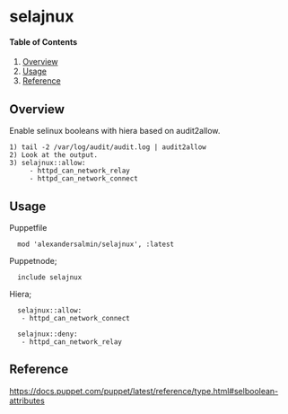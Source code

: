 # selajnux

#### Table of Contents

1. [Overview](#overview)
2. [Usage](#usage) 
3. [Reference](#reference)

## Overview

Enable selinux booleans with hiera based on audit2allow.

```puppet
1) tail -2 /var/log/audit/audit.log | audit2allow
2) Look at the output.
3) selajnux::allow:
     - httpd_can_network_relay
     - httpd_can_network_connect
```

## Usage

Puppetfile

```puppet
  mod 'alexandersalmin/selajnux', :latest
```
Puppetnode;

```puppet
  include selajnux
```

Hiera;

```puppet
  selajnux::allow:
   - httpd_can_network_connect

  selajnux::deny:
   - httpd_can_network_relay
```


## Reference

https://docs.puppet.com/puppet/latest/reference/type.html#selboolean-attributes
